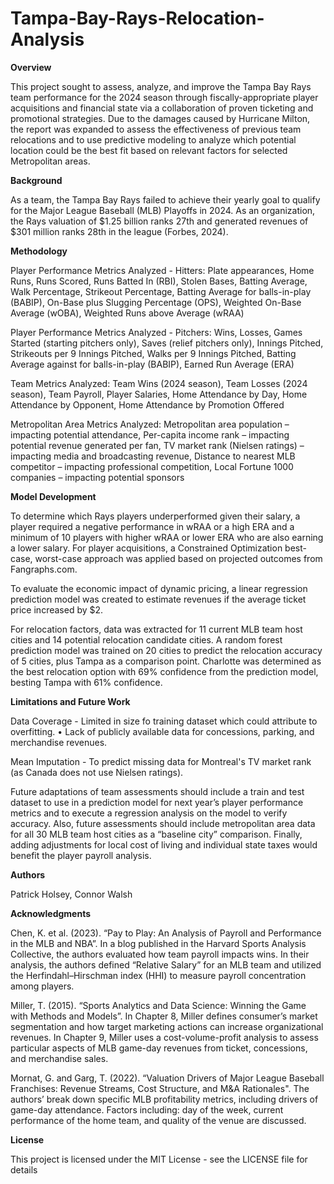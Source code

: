 # Tampa-Bay-Rays-Relocation-Analysis

**Overview**

This project sought to assess, analyze, and improve the Tampa Bay Rays team performance for the 2024 season through fiscally-appropriate player acquisitions and financial state via a collaboration of proven ticketing and promotional strategies.  Due to the damages caused by Hurricane Milton, the report was expanded to assess the effectiveness of previous team relocations and to use predictive modeling to analyze which potential location could be the best fit based on relevant factors for selected Metropolitan areas.

**Background**

As a team, the Tampa Bay Rays failed to achieve their yearly goal to qualify for the Major League Baseball (MLB) Playoffs in 2024. As an organization, the Rays valuation of $1.25 billion ranks 27th and generated revenues of $301 million ranks 28th in the league (Forbes, 2024).

**Methodology**

Player Performance Metrics Analyzed - Hitters: Plate appearances, Home Runs, Runs Scored, Runs Batted In (RBI), Stolen Bases, Batting Average, Walk Percentage, Strikeout Percentage, Batting Average for balls-in-play (BABIP), On-Base plus Slugging Percentage (OPS), Weighted On-Base Average (wOBA), Weighted Runs above Average (wRAA)

Player Performance Metrics Analyzed - Pitchers: Wins,	Losses, Games Started (starting pitchers only), Saves (relief pitchers only), Innings Pitched, Strikeouts per 9 Innings Pitched, Walks per 9 Innings Pitched, Batting Average against for balls-in-play (BABIP), Earned Run Average (ERA)

Team Metrics Analyzed: Team Wins (2024 season), Team Losses (2024 season), Team Payroll, Player Salaries, Home Attendance by Day, Home Attendance by Opponent,
Home Attendance by Promotion Offered

Metropolitan Area Metrics Analyzed: Metropolitan area population – impacting potential attendance, Per-capita income rank – impacting potential revenue generated per fan, TV market rank (Nielsen ratings) – impacting media and broadcasting revenue, Distance to nearest MLB competitor – impacting professional competition, Local Fortune 1000 companies – impacting potential sponsors

**Model Development**

To determine which Rays players underperformed given their salary, a player required a negative performance in wRAA or a high ERA and a minimum of 10 players with higher wRAA or lower ERA who are also earning a lower salary. For player acquisitions, a Constrained Optimization best-case, worst-case approach was applied based on projected outcomes from Fangraphs.com.

To evaluate the economic impact of dynamic pricing, a linear regression prediction model was created to estimate revenues if the average ticket price increased by $2. 

For relocation factors, data was extracted for 11 current MLB team host cities and 14 potential relocation candidate cities. A random forest prediction model was trained on 20 cities to predict the relocation accuracy of 5 cities, plus Tampa as a comparison point. Charlotte was determined as the best relocation option with 69% confidence from the prediction model, besting Tampa with 61% confidence.

**Limitations and Future Work**

Data Coverage - Limited in size fo training dataset which could attribute to overfitting.
•	Lack of publicly available data for concessions, parking, and merchandise revenues. 

Mean Imputation - To predict missing data for Montreal's TV market rank (as Canada does not use Nielsen ratings). 

Future adaptations of team assessments should include a train and test dataset to use in a prediction model for next year’s player performance metrics and to execute a regression analysis on the model to verify accuracy. Also, future assessments should include metropolitan area data for all 30 MLB team host cities as a “baseline city” comparison. Finally, adding adjustments for local cost of living and individual state taxes would benefit the player payroll analysis.

**Authors**

Patrick Holsey, Connor Walsh

**Acknowledgments**

Chen, K. et al. (2023). “Pay to Play: An Analysis of Payroll and Performance in the MLB and NBA”. 
In a blog published in the Harvard Sports Analysis Collective, the authors evaluated how team payroll impacts wins. In their analysis, the authors defined “Relative Salary” for an MLB team and utilized the Herfindahl–Hirschman index (HHI) to measure payroll concentration among players.

Miller, T. (2015). “Sports Analytics and Data Science: Winning the Game with Methods and Models”. 
In Chapter 8, Miller defines consumer’s market segmentation and how target marketing actions can increase organizational revenues. In Chapter 9, Miller uses a cost-volume-profit analysis to assess particular aspects of MLB game-day revenues from ticket, concessions, and merchandise sales.

Mornat, G. and Garg, T. (2022). “Valuation Drivers of Major League Baseball Franchises: Revenue Streams, Cost Structure, and M&A Rationales". 
The authors’ break down specific MLB profitability metrics, including drivers of game-day attendance. Factors including: day of the week, current performance of the home team, and quality of the venue are discussed.

**License**

This project is licensed under the MIT License - see the LICENSE file for details
